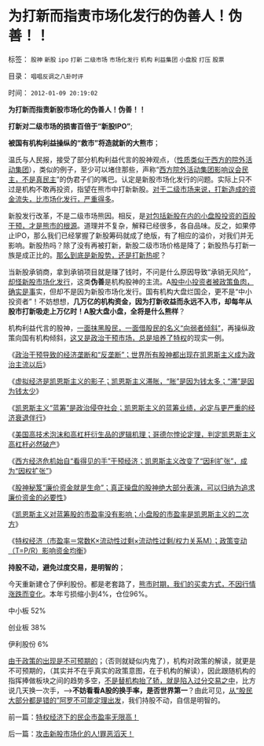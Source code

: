 # 为打新而指责市场化发行的伪善人！伪善！！

标签： `股神` `新股` `ipo` `打新` `二级市场` `市场化发行` `机构` `利益集团` `小盘股` `打压` `股票` 

目录： `唱唱反调之八卦时评`

时间： `2012-01-09 20:19:02`

**为打新而指责新股市场化的伪善人！伪善！！**

**打新对二级市场的损害百倍于“新股IPO”**;

**被国有机构利益操纵的“救市”将造就新的大熊市**；

温氏与人民报，接受了部分机构利益代言的股神观点，（[性质类似于西方的院外活动集团](../../../2009/12/22/公共管理学假定：三权分立要说爱你不容易.md)），类似的例子，至少可以堵住那些，声称“[西方院外活动集团影响议会民主，不是真民主](../../../2009/12/22/公共管理学假定：三权分立要说爱你不容易.md)”的伪君子们的嘴巴。认定是新股市场化发行的问题。实际上只不过是机构不敢再投资，指望在熊市中打新新股。[对于二级市场来说，打新造成的资金流失，比市场化发行，严重得多](../../../2011/10/13/熊市的IPO不是圈钱，坚持新股市场化发行才有牛市.md)。

新股发行改革，不是二级市场熊因。相反，是[对包括新股在内的小盘股投资的百般干预，才是熊市的根源](../../../2012/1/5/证监会政策过度令A股熊遍全球.md)。道理并不复杂，解释已经很多，各自品味。反之，如果停止IPO，那么我们已经掌握了新股筹码就成了绝版，有了相应的溢价，对我们并无影响。新股热吗？除了没有再被打新，新股二级市场价格是降了；新股热与打新一族是成正比的。[那么到底是新股势，还是打新热呢](../../../2011/6/19/A股越是规范退市，越是不可能退市.md)？

当新股承销商，拿到承销项目就是赚了钱时，不问是什么原因导致“承销无风险”，[却怪新股市场化发行](../../../2010/2/3/新股市场化发行是二级市场利好.md)，这类**伪善**是机构股神的主流。A[股中小投资者被政策鱼肉，确实是事](../../../2012/1/5/A股机构化超过60-，还打压小盘股，就注定大熊市.md)实，但却不是因为新股市场化发行。国有机构大盘烂国企，更不是“中小投资者”！不妨想想，**几万亿的机构资金，因为打新收益而永远不入市，却每年从股市打新吸走上万亿时！A股大盘小盘，全将是什么熊样**？

机构利益代言的股神，[一面抹黑股民，一面借股民的名义“向弱者倾斜”](../../../2012/1/4/股市低风险，经济有前途；谩骂股市的《竞选州长》.md)，再操纵政策向国有机构倾斜，[这又是政治干预市场，总是培养了特权](../../../2011/12/29/骂干预市场是有用的，骂股市是为了争夺资金.md)的现实一例。

《[政治干预导致的经济垄断和“反垄断”；世界所有股神都出现在凯恩斯主义成为政治主流以后](../../../2012/1/8/没有凯恩斯主义就没有股神.md)》

《[虚拟经济是凯恩斯主义的影子；凯恩斯主义滞胀，“胀”是因为钱太多；“滞”是因为钱太少](../../../2012/1/8/虚拟经济是凯恩斯主义的影子,“滞”与“胀”.md)》

《[凯恩斯主义“蓝筹”是政治侵夺社会；凯恩斯主义的蓝筹业绩，必定与更严重的经济衰退伴行](../../../2012/1/8/凯恩斯主义的蓝筹股业绩必定与经济衰退伴生.md)》

《[美国高技术泡沫和高杠杆衍生品的逻辑机理；哥德尔悖论定理，判定凯恩斯主义高杠杆必然破产](../../../2012/1/8/凯恩斯主义泡沫和高杠杆中的哥德尔定理.md)》

《[西方经济危机始自“看得见的手”干预经济；凯恩斯主义改变了“因利扩张”，成为“因权扩张”](../../../2012/1/9/试向美国经济添加中国特色.md)》

《[股神秘笈“廉价资金就是生命”；真正操盘的股神绝大部分表演，可以归纳为追求廉价资金的必要性](../../../2012/1/9/股神秘笈“廉价资金就是生命”.md)》

《[凯恩斯主义对蓝筹股的市盈率没有影响；小盘股的市盈率是凯恩斯主义的二次方](../../../2012/1/9/凯恩斯主义对市盈率的影响，理解国进民退.md)》

《[特权经济（市盈率＝常数K×流动性过剩×流动性过剩/权力关系M）；政策变动（T=P/R）影响资金均衡](../../../2012/1/9/特权经济下的民企市盈率无限高！.md)》

**持股不动，避免过度交易，是明智的**；

今天重新建仓了伊利股份。都是老套路了，[熊市时期，我们的买卖方式，不因行情涨跌而变化](../../../2011/12/28/防左，防贼，防股神.md)。本年亏损缩小到4%，仓位96%。

中小板 52%

创业板 38%

伊利股份 6%

[由于政策的出现是不可预期的](../../../2012/1/5/“左翼股神”是政治性的，还是理财性的？.md)；（否则就疑似内鬼了），机构对政策的解读，就更是不可预期的，（其实并不在乎真实的政策意图，在于机构的解读），因此跟随机构的指挥捧做板块之间的趋势多空，[不是替机构抬了轿，就是陷入过分交易之中](../../../2008/11/18/趋势投资：听庄家的话，赚庄家的钱.md)，比方说几天换一次手，——>**不妨看看A股的换手率，是否世界第一**？由此可见，[从“股民大部分都是错的”阿罗不可能定理出发](../../../2012/1/5/A股机构化超过60-，还打压小盘股，就注定大熊市.md)，我们持股不动，自信是明智的。



前一篇：[特权经济下的民企市盈率无限高！](../../../2012/1/9/特权经济下的民企市盈率无限高！.md)

后一篇：[攻击新股市场化的人!罪恶滔天！](../../../2012/1/9/攻击新股市场化的人!罪恶滔天！.md)